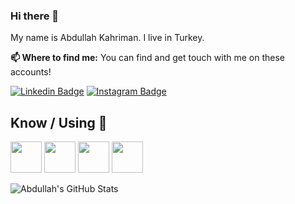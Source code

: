 ### Hi there 👋

My name is Abdullah Kahriman. I live in Turkey.

**📫 Where to find me:** 
You can find and get touch with me on these accounts!


[![Linkedin Badge](https://img.shields.io/badge/-abdullahkahriman-blue?style=flat-square&logo=Linkedin&logoColor=white&link=https://www.linkedin.com/in/abdullahkahriman/)](https://www.linkedin.com/in/abdullahkahriman/) 
[![Instagram Badge](https://img.shields.io/badge/-abdullahkahriman-purple?style=flat-square&logo=Instagram&logoColor=#C13584&link=https://www.instagram.com/_jaguar66/)](https://www.instagram.com/_jaguar66/) 

## Know / Using 🧠
<code><img height="50" src="https://www.vectorlogo.zone/logos/dotnet/dotnet-ar21.svg"></code>
<code><img height="50" src="https://www.vectorlogo.zone/logos/angular/angular-ar21.svg"></code>
<code><img height="50" src="https://www.vectorlogo.zone/logos/sass-lang/sass-lang-ar21.svg"></code>
<code><img height="50" src="https://www.vectorlogo.zone/logos/postgresql/postgresql-ar21.svg"></code>


![Abdullah's GitHub Stats](https://github-readme-stats.vercel.app/api?username=abdullahkahriman&show_icons=false)

<!--
**abdullahkahriman/abdullahkahriman** is a ✨ _special_ ✨ repository because its `README.md` (this file) appears on your GitHub profile.

Here are some ideas to get you started:

- 🔭 I’m currently working on ...
- 🌱 I’m currently learning ...
- 👯 I’m looking to collaborate on ...
- 🤔 I’m looking for help with ...
- 💬 Ask me about ...
- 📫 How to reach me: ...
- 😄 Pronouns: ...
- ⚡ Fun fact: ...
-->
